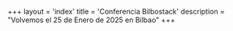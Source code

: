 +++
layout = 'index'
title = 'Conferencia Bilbostack'
description = "Volvemos el 25 de Enero de 2025 en Bilbao"
+++